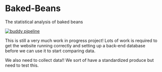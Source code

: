 # Baked-Beans
The statistical analysis of baked beans

[![buddy pipeline](https://app.buddy.works/casman/baked-beans/pipelines/pipeline/69703/badge.svg?token=d342c18d82f8d23eb914355cabc8c737b8d249ccd964e88859fa87d54774eeb5 "buddy pipeline")](https://app.buddy.works/casman/baked-beans/pipelines/pipeline/69703)

This is still a very much work in progress project! Lots of work is required to get the website running correctly and setting up a back-end database before we can use it to start comparing data.

We also need to collect data!! We sort of have a standardized produce but need to test this.
